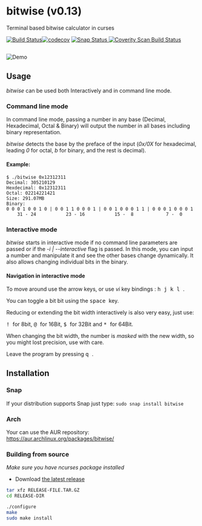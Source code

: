 # bitwise (v0.13)
Terminal based bitwise calculator in curses

[![Build Status](https://travis-ci.org/mellowcandle/bitwise.svg?branch=master)](https://travis-ci.org/mellowcandle/bitwise)[![codecov](https://codecov.io/gh/mellowcandle/bitwise/branch/master/graph/badge.svg)](https://codecov.io/gh/mellowcandle/bitwise)
[![Snap Status](https://build.snapcraft.io/badge/mellowcandle/bitwise.svg)](https://build.snapcraft.io/user/mellowcandle/bitwise)<a href="https://scan.coverity.com/projects/mellowcandle-bitwise">
  <img alt="Coverity Scan Build Status"
       src="https://img.shields.io/coverity/scan/18170.svg"/>
</a>

##

![Demo](https://github.com/mellowcandle/bitwise/raw/master/resources/bitwise.gif "Bitwise demo")

## Usage
_bitwise_ can be used both Interactively and in command line mode.

### Command line mode
In command line mode, passing a number in any base (Decimal, Hexadecimal, Octal & Binary) will output the number in all bases including binary representation.

_bitwise_ detects the base by the preface of the input (_0x/0X_ for hexadecimal, leading _0_ for octal, _b_ for binary, and the rest is decimal).

#### Example:

```
$ ./bitwise 0x12312311
Decimal: 305210129
Hexdecimal: 0x12312311
Octal: 02214221421
Size: 291.07MB
Binary:
0 0 0 1 0 0 1 0 | 0 0 1 1 0 0 0 1 | 0 0 1 0 0 0 1 1 | 0 0 0 1 0 0 0 1 
    31 - 24           23 - 16           15 -  8            7 -  0     
```

### Interactive mode
_bitwise_ starts in interactive mode if no command line parameters are passed or if the _-i | --interactive_ flag is passed.
In this mode, you can input a number and manipulate it and see the other bases change dynamically.
It also allows changing individual bits in the binary.

#### Navigation in interactive mode
To move around use the arrow keys, or use _vi_ key bindings : <kbd> h </kbd> <kbd> j </kbd> <kbd> k </kbd> <kbd> l </kbd>.

You can toggle a bit bit using the <kbd> space </kbd> key.

Reducing or extending the bit width interactively is also very easy, just use:

<kbd> ! </kbd> for 8bit, <kbd> @ </kbd>  for 16Bit, <kbd> $ </kbd> for 32Bit and <kbd> * </kbd> for 64Bit.

When changing the bit width, the number is *masked* with the new width, so you might lost precision, use with care.

Leave the program by pressing <kbd> q </kbd>.

## Installation

### Snap
If your distribution supports Snap just type:
`
sudo snap install bitwise
`

### Arch
Your can use the AUR repository: https://aur.archlinux.org/packages/bitwise/

### Building from source
*Make sure you have ncurses package installed*

- Download [the latest release](https://github.com/mellowcandle/bitwise/releases/latest)

```sh
tar xfz RELEASE-FILE.TAR.GZ
cd RELEASE-DIR

./configure
make
sudo make install
```
